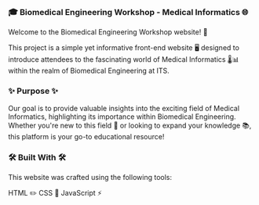 ### 🎓 Biomedical Engineering Workshop - Medical Informatics 🌐
Welcome to the Biomedical Engineering Workshop website! 🎉

This project is a simple yet informative front-end website 🖥️ designed to introduce attendees to the fascinating world of Medical Informatics 🌡️📊 within the realm of Biomedical Engineering at ITS.

### ✨ Purpose ✨
Our goal is to provide valuable insights into the exciting field of Medical Informatics, highlighting its importance within Biomedical Engineering. Whether you're new to this field 🌱 or looking to expand your knowledge 📚, this platform is your go-to educational resource!

### 🛠️ Built With 🛠️
This website was crafted using the following tools:

HTML ✏️
CSS 🎨
JavaScript ⚡
